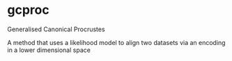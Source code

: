 # gcproc
Generalised Canonical Procrustes

A method that uses a likelihood model to align two datasets via an encoding in a lower dimensional space
